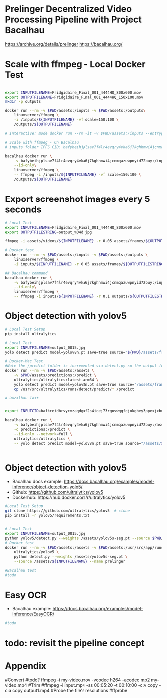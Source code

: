 # Prelinger Decentralized Video Processing Pipeline with Project Bacalhau
https://archive.org/details/prelinger
https://bacalhau.org/

# Scale with ffmpeg - Local Docker Test
```bash

export INPUTFILENAME=Fridgidaire_Final_001_4444HQ_800x600.mov
export OUTPUTFILENAME=Fridgidaire_Final_001_4444HQ_150x100.mov
mkdir -p outputs

docker run --rm -v $PWD/assets:/inputs -v $PWD/assets:/outputs\
    linuxserver/ffmpeg \
    -i /inputs/${INPUTFILENAME} -vf scale=150:100 \
    /outputs/${OUTPUTFILENAME}

# Interactive: mode docker run --rm -it -v $PWD/assets:/inputs --entrypoint /bin/bash linuxserver/ffmpeg

# Scale with ffmpeg - On Bacalhau
# inputs folder IPFS CID: bafybeihjplsav7f4lr4evqry4vka6j7kghhmwi4jcnmqazuwpnyid72buy

bacalhau docker run \
    -v bafybeihjplsav7f4lr4evqry4vka6j7kghhmwi4jcnmqazuwpnyid72buy:/inputs \
    --id-only\
    linuxserver/ffmpeg \
    -- ffmpeg -i /inputs/${INPUTFILENAME} -vf scale=150:100 \
    /outputs/${OUTPUTFILENAME}

```


# Export screenshot images every 5 seconds
```bash
# Local Test
export INPUTFILENAME=Fridgidaire_Final_001_4444HQ_800x600.mov
export OUTPUTFILESTRING=output_%04d.jpg

ffmpeg -i assets/videos/${INPUTFILENAME} -r 0.05 assets/frames/${OUTPUTFILESTRING}

# Docker test
docker run --rm -v $PWD/assets:/inputs -v $PWD/assets:/outputs \
    linuxserver/ffmpeg \
    -i inputs/${INPUTFILENAME} -r 0.05 assets/frames/${OUTPUTFILESTRING}

## Bacalhau command
bacalhau docker run \
    -v bafybeihjplsav7f4lr4evqry4vka6j7kghhmwi4jcnmqazuwpnyid72buy:/inputs \
    --id-only\
    linuxserver/ffmpeg \
    -- ffmpeg -i inputs/${INPUTFILENAME} -r 0.1 outputs/${OUTPUTFILESTRING}

```


# Object detection with yolov5
```bash
# Local Test Setup
pip install ultralytics

# Local Test
export INPUTFILENAME=output_0015.jpg
yolo detect predict model=yolov8n.pt save=true source="${PWD}/assets/frames"

# Docker-Mac Test
#Note the /predict folder is incremented via detect.py so the output folder path needs to be managed creatively
docker run --rm -v $PWD/assets:/assets \
    -v $PWD/assets/predictions:/predict \
    ultralytics/ultralytics:latest-arm64 \
    yolo detect predict model=yolov8n.pt save=true source="/assets/frames/${INPUTFILENAME}" && \
    cp /usr/src/ultralytics/runs/detect/predict/* /predict

# Bacalhau Test


export INPUTCID=bafkreidbrvycmzaqdguf2s4icej73rguvwqgfcjokghey3ppexjxbuvplm

bacalhau docker run \
    -v bafybeihjplsav7f4lr4evqry4vka6j7kghhmwi4jcnmqazuwpnyid72buy:/assets/${INPUTFILENAME} \
    -o predictions:/predict \
    --id-only --network=full \
    ultralytics/ultralytics \
    -- yolo detect predict model=yolov8n.pt save=true source="/assets/${INPUTFILENAME}" && cp /usr/src/ultralytics/runs/detect/predict/* /predict



```

# Object detection with yolov5
- Bacalhau docs example: https://docs.bacalhau.org/examples/model-inference/object-detection-yolo5/
- Github: https://github.com/ultralytics/yolov5
- Dockerhub: https://hub.docker.com/r/ultralytics/yolov5

```bash
#Local Test Setup
git clone https://github.com/ultralytics/yolov5  # clone
pip install -r yolov5/requirements.txt


# Local Test
export INPUTFILENAME=output_0015.jpg
python yolov5/detect.py --weights /assets/yolov5s-seg.pt --source $PWD/assets/${INPUTFILENAME} --name prelinger
# Docker test
docker run --rm -v $PWD/assets:/assets -v $PWD/assets:/usr/src/app/runs/detect \
    ultralytics/yolov5 \
    python detect.py --weights /assets/yolov5s-seg.pt \
    --source /assets/${INPUTFILENAME} --name prelinger

#Bacalhau test
#todo
```




# Easy OCR
- Bacalhau example: https://docs.bacalhau.org/examples/model-inference/EasyOCR/
```bash
#todo

```

# todo: revisit the pipeline concept


# Appendix

#Convert
#todo? ffmpeg -i my-video.mov -vcodec h264 -acodec mp2 my-video.mp4
#Trim
#ffmpeg -i input.mp4 -ss 00:05:20 -t 00:10:00 -c:v copy -c:a copy output1.mp4
#Probe the file's resolutions
#ffprobe <input-file>